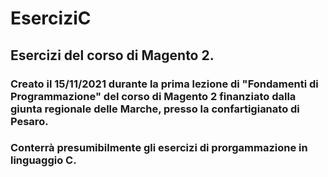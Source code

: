 # EserciziC
## Esercizi del corso di Magento 2.
### Creato il 15/11/2021 durante la prima lezione di "Fondamenti di Programmazione" del corso di Magento 2 finanziato dalla giunta regionale delle Marche, presso la confartigianato di Pesaro.
### Conterrà presumibilmente gli esercizi di prorgammazione in linguaggio C.
